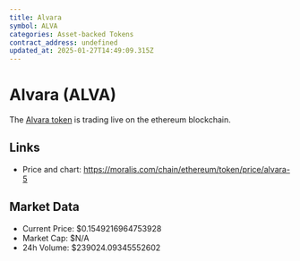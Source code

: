 ```yaml
---
title: Alvara
symbol: ALVA
categories: Asset-backed Tokens
contract_address: undefined
updated_at: 2025-01-27T14:49:09.315Z
---
```


# Alvara (ALVA)
The [Alvara token](https://moralis.com/chain/ethereum/token/price/alvara-5) is trading live on the ethereum blockchain.

## Links
- Price and chart: https://moralis.com/chain/ethereum/token/price/alvara-5

## Market Data
- Current Price: $0.1549216964753928
- Market Cap: $N/A
- 24h Volume: $239024.09345552602
